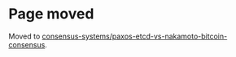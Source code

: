 
# Page moved

Moved to [consensus-systems/paxos-etcd-vs-nakamoto-bitcoin-consensus](./consensus-systems/paxos-etcd-vs-nakamoto-bitcoin-consensus.md).

